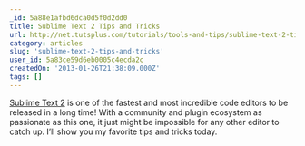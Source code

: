 ```yaml
---
_id: 5a88e1afbd6dca0d5f0d2dd0
title: Sublime Text 2 Tips and Tricks
url: http://net.tutsplus.com/tutorials/tools-and-tips/sublime-text-2-tips-and-tricks/
category: articles
slug: 'sublime-text-2-tips-and-tricks'
user_id: 5a83ce59d6eb0005c4ecda2c
createdOn: '2013-01-26T21:38:09.000Z'
tags: []
---
```


<a href="http://www.sublimetext.com/dev">Sublime Text 2</a> is one of the fastest and most incredible code editors to be released in a long time! With a community and plugin ecosystem as passionate as this one, it just might be impossible for any other editor to catch up. I’ll show you my favorite tips and tricks today.
